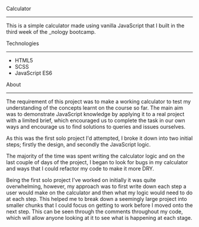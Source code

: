 Calculator
__________

This is a simple calculator made using vanilla JavaScript that I built in the third week of the _nology bootcamp.


Technologies
____________

- HTML5
- SCSS
- JavaScript ES6


About
_____

The requirement of this project was to make a working calculator to test my understanding of the concepts learnt on the course so far. The main aim was to demonstrate JavaScript knowledge by applying it to a real project with a limited brief, which encouraged us to complete the task in our own ways and encourage us to find solutions to queries and issues ourselves.

As this was the first solo project I'd attempted, I broke it down into two initial steps; firstly the design, and secondly the JavaScript logic.

The majority of the time was spent writing the calculator logic and on the last couple of days of the project, I began to look for bugs in my calculator and ways that I could refactor my code to make it more DRY.  

Being the first solo project I've worked on initially it was quite overwhelming, however, my approach was to first write down each step a user would make on the calculator and then what my logic would need to do at each step. This helped me to break down a seemingly large project into smaller chunks that I could focus on getting to work before I moved onto the next step. This can be seen through the comments throughout my code, which will allow anyone looking at it to see what is happening at each stage.
 


